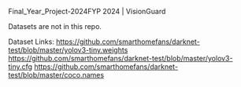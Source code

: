 Final_Year_Project-2024FYP 2024 | VisionGuard

Datasets are not in this repo.


Dataset Links:
https://github.com/smarthomefans/darknet-test/blob/master/yolov3-tiny.weights
https://github.com/smarthomefans/darknet-test/blob/master/yolov3-tiny.cfg
https://github.com/smarthomefans/darknet-test/blob/master/coco.names
